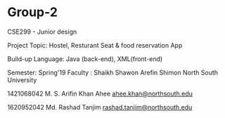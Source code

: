 # Group-2

CSE299 - Junior design


Project Topic: Hostel, Resturant Seat & food reservation App

Build-up Language: Java (back-end), XML(front-end)


Semester: Spring'19
Faculty : Shaikh Shawon Arefin Shimon
North South University


1421068042	M. S. Arifin Khan Ahee	ahee.khan@northsouth.edu

1620952042	Md. Rashad Tanjim	rashad.tanjim@northsouth.edu
